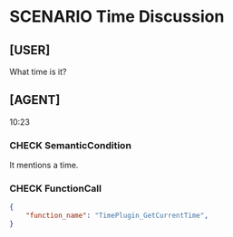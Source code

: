 # SCENARIO Time Discussion

## [USER]
What time is it?

## [AGENT]
10:23

### CHECK SemanticCondition
It mentions a time.

### CHECK FunctionCall
```json
{
	"function_name": "TimePlugin_GetCurrentTime",
}
```
